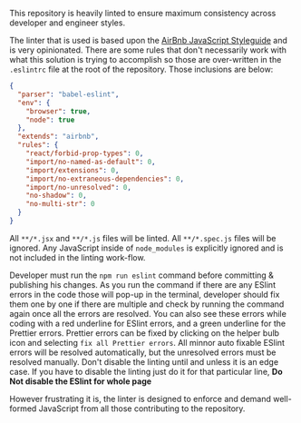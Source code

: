 This repository is heavily linted to ensure maximum consistency across developer and engineer styles.

The linter that is used is based upon the [AirBnb JavaScript Styleguide](https://github.com/airbnb/javascript) and is very opinionated. There are some rules that don't necessarily work with what this solution is trying to accomplish so those are over-written in the `.eslintrc` file at the root of the repository. Those inclusions are below:

```json static
{
  "parser": "babel-eslint",
  "env": {
    "browser": true,
    "node": true
  },
  "extends": "airbnb",
  "rules": {
    "react/forbid-prop-types": 0,
    "import/no-named-as-default": 0,
    "import/extensions": 0,
    "import/no-extraneous-dependencies": 0,
    "import/no-unresolved": 0,
    "no-shadow": 0,
    "no-multi-str": 0
  }
}
```

All `**/*.jsx` and `**/*.js` files will be linted. All `**/*.spec.js` files will be ignored. Any JavaScript inside of `node_modules` is explicitly ignored and is not included in the linting work-flow.

Developer must run the `npm run eslint` command before committing & publishing his changes. As you run the command if there are any ESlint errors in the code those will pop-up in the terminal, developer should fix them one by one if there are multiple and check by running the command again once all the errors are resolved. You can also see these errors while coding with a red underline for ESlint errors, and a green underline for the Prettier errors. Prettier errors can be fixed by clicking on the helper bulb icon and selecting `fix all Prettier errors`. All minnor auto fixable ESlint errors will be resolved automatically, but the unresolved errors must be resolved manually. Don't disable the linting until and unless it is an edge case. If you have to disable the linting just do it for that particular line, **Do Not disable the ESlint for whole page** 

However frustrating it is, the linter is designed to enforce and demand well-formed JavaScript from all those contributing to the repository.